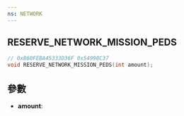 ```yaml
---
ns: NETWORK
---
```

## RESERVE_NETWORK_MISSION_PEDS

```c
// 0xB60FEBA45333D36F 0x54998C37
void RESERVE_NETWORK_MISSION_PEDS(int amount);
```


## 參數
* **amount**: 

